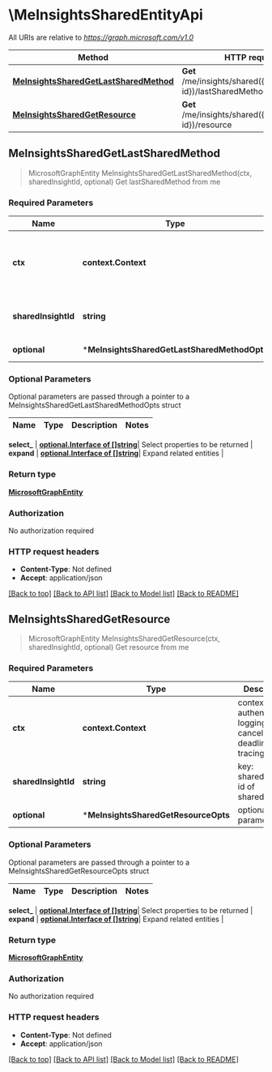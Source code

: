 # \MeInsightsSharedEntityApi

All URIs are relative to *https://graph.microsoft.com/v1.0*

Method | HTTP request | Description
------------- | ------------- | -------------
[**MeInsightsSharedGetLastSharedMethod**](MeInsightsSharedEntityApi.md#MeInsightsSharedGetLastSharedMethod) | **Get** /me/insights/shared({sharedInsight-id})/lastSharedMethod | Get lastSharedMethod from me
[**MeInsightsSharedGetResource**](MeInsightsSharedEntityApi.md#MeInsightsSharedGetResource) | **Get** /me/insights/shared({sharedInsight-id})/resource | Get resource from me



## MeInsightsSharedGetLastSharedMethod

> MicrosoftGraphEntity MeInsightsSharedGetLastSharedMethod(ctx, sharedInsightId, optional)
Get lastSharedMethod from me

### Required Parameters


Name | Type | Description  | Notes
------------- | ------------- | ------------- | -------------
**ctx** | **context.Context** | context for authentication, logging, cancellation, deadlines, tracing, etc.
**sharedInsightId** | **string**| key: sharedInsight-id of sharedInsight | 
 **optional** | ***MeInsightsSharedGetLastSharedMethodOpts** | optional parameters | nil if no parameters

### Optional Parameters

Optional parameters are passed through a pointer to a MeInsightsSharedGetLastSharedMethodOpts struct


Name | Type | Description  | Notes
------------- | ------------- | ------------- | -------------

 **select_** | [**optional.Interface of []string**](string.md)| Select properties to be returned | 
 **expand** | [**optional.Interface of []string**](string.md)| Expand related entities | 

### Return type

[**MicrosoftGraphEntity**](microsoft.graph.entity.md)

### Authorization

No authorization required

### HTTP request headers

- **Content-Type**: Not defined
- **Accept**: application/json

[[Back to top]](#) [[Back to API list]](../README.md#documentation-for-api-endpoints)
[[Back to Model list]](../README.md#documentation-for-models)
[[Back to README]](../README.md)


## MeInsightsSharedGetResource

> MicrosoftGraphEntity MeInsightsSharedGetResource(ctx, sharedInsightId, optional)
Get resource from me

### Required Parameters


Name | Type | Description  | Notes
------------- | ------------- | ------------- | -------------
**ctx** | **context.Context** | context for authentication, logging, cancellation, deadlines, tracing, etc.
**sharedInsightId** | **string**| key: sharedInsight-id of sharedInsight | 
 **optional** | ***MeInsightsSharedGetResourceOpts** | optional parameters | nil if no parameters

### Optional Parameters

Optional parameters are passed through a pointer to a MeInsightsSharedGetResourceOpts struct


Name | Type | Description  | Notes
------------- | ------------- | ------------- | -------------

 **select_** | [**optional.Interface of []string**](string.md)| Select properties to be returned | 
 **expand** | [**optional.Interface of []string**](string.md)| Expand related entities | 

### Return type

[**MicrosoftGraphEntity**](microsoft.graph.entity.md)

### Authorization

No authorization required

### HTTP request headers

- **Content-Type**: Not defined
- **Accept**: application/json

[[Back to top]](#) [[Back to API list]](../README.md#documentation-for-api-endpoints)
[[Back to Model list]](../README.md#documentation-for-models)
[[Back to README]](../README.md)

